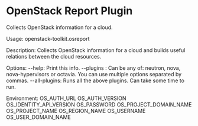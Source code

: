 # OpenStack Report Plugin

Collects OpenStack information for a cloud.

Usage: openstack-toolkit.osreport <options>

Description:
    Collects OpenStack information for a cloud and builds useful relations
    between the cloud resources.

Options:
  --help: Print this info.
  --plugins <plugins>: Can be any of: neutron, nova, nova-hypervisors or octavia. You can
    use multiple options separated by commas.
  --all-plugins: Runs all the above plugins. Can take some time to run.

Environment:
    OS_AUTH_URL
    OS_AUTH_VERSION
    OS_IDENTITY_API_VERSION
    OS_PASSWORD
    OS_PROJECT_DOMAIN_NAME
    OS_PROJECT_NAME
    OS_REGION_NAME
    OS_USERNAME
    OS_USER_DOMAIN_NAME
